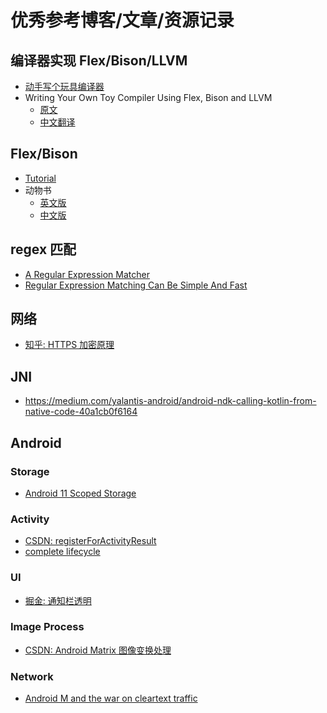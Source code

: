 # 优秀参考博客/文章/资源记录

## 编译器实现 Flex/Bison/LLVM

- [动手写个玩具编译器](https://jeremyxu2010.github.io/2020/10/%E5%8A%A8%E6%89%8B%E5%86%99%E4%B8%AA%E7%8E%A9%E5%85%B7%E7%BC%96%E8%AF%91%E5%99%A8/)
- Writing Your Own Toy Compiler Using Flex, Bison and LLVM
  - [原文](https://gnuu.org/2009/09/18/writing-your-own-toy-compiler/)
  - [中文翻译](https://coolshell.cn/articles/1547.html)

## Flex/Bison

- [Tutorial](https://www.capsl.udel.edu/courses/cpeg421/2012/slides/Tutorial-Flex_Bison.pdf)
- 动物书
  - [英文版](https://web.iitd.ac.in/~sumeet/flex__bison.pdf)
  - [中文版](https://xsky.tech/ebooks/flex%E4%B8%8Ebison%E4%B8%AD%E6%96%87%E7%89%88.pdf)

## regex 匹配

- [A Regular Expression Matcher](https://www.cs.princeton.edu/courses/archive/spr09/cos333/beautiful.html)
- [Regular Expression Matching Can Be Simple And Fast](https://swtch.com/~rsc/regexp/regexp1.html)

## 网络

- [知乎: HTTPS 加密原理](https://zhuanlan.zhihu.com/p/43789231)

## JNI

- <https://medium.com/yalantis-android/android-ndk-calling-kotlin-from-native-code-40a1cb0f6164>

## Android

### Storage

- [Android 11 Scoped Storage](https://androidexplained.github.io/android/android11/scoped-storage/2020/09/29/file-saving-android-11.html)

### Activity

- [CSDN: registerForActivityResult](https://blog.csdn.net/java_android_man/article/details/120809631)
- [complete lifecycle](https://stackoverflow.com/questions/28929637/difference-and-uses-of-oncreate-oncreateview-and-onactivitycreated-in-fra/44582434#44582434)

### UI

- [掘金: 通知栏透明](https://juejin.cn/post/6878195975966425101)

### Image Process

- [CSDN: Android Matrix 图像变换处理](https://blog.csdn.net/xx326664162/article/details/60142947)

### Network

- [Android M and the war on cleartext traffic](https://koz.io/android-m-and-the-war-on-cleartext-traffic/)